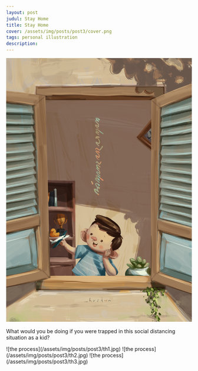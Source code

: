 ```yaml
---
layout: post
judul: Stay Home
title: Stay Home
cover: /assets/img/posts/post3/cover.png
tags: personal illustration
description: 
---
```


![Final image](/assets/img/posts/post3/big.png)

What would you be doing if you were trapped in this social distancing situation as a kid?

<div class="imgsmall" markdown="1">
![the process](/assets/img/posts/post3/th1.jpg)
![the process](/assets/img/posts/post3/th2.jpg)
![the process](/assets/img/posts/post3/th3.jpg)
</div>





